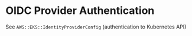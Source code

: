 # OIDC Provider Authentication

See `AWS::EKS::IdentityProviderConfig` (authentication to Kubernetes API)
